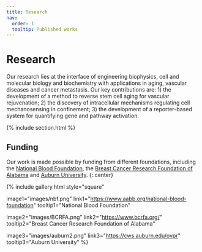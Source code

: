 ```yaml
---
title: Research
nav:
  order: 1
  tooltip: Published works
---
```


# <i class="fas fa-microscope"></i>Research

Our research lies at the interface of engineering biophysics, cell and molecular biology and biochemistry with applications in aging, vascular diseases and cancer metastasis. Our key contributions are: 1) the development of a method to reverse stem cell aging for vascular rejuvenation; 2) the discovery of intracellular mechanisms regulating cell mechanosensing in confinement; 3) the development of a reporter-based system for quantifying gene and pathway activation.

{% include section.html %}

## Funding

Our work is made possible by funding from different foundations, including the [National Blood Foundation](https://www.aabb.org/national-blood-foundation), the [Breast Cancer Research Foundation of Alabama](https://www.bcrfa.org/) and [Auburn University](https://cws.auburn.edu/ovpr).
{:.center}

{%
  include gallery.html
  style="square"

  image1="images/nbf.png"
  link1="https://www.aabb.org/national-blood-foundation"
  tooltip1="National Blood Foundation"
  
  image2="images/BCRFA.png"
  link2="https://www.bcrfa.org/"
  tooltip2="Breast Cancer Research Foundation of Alabama"

  image3="images/auburn2.png"
  link3="https://cws.auburn.edu/ovpr"
  tooltip3="Auburn University"
%}

